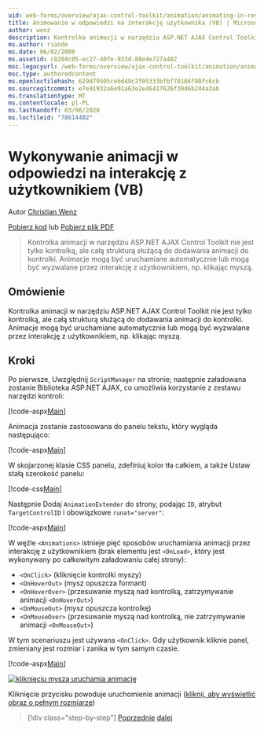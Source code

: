 ```yaml
---
uid: web-forms/overview/ajax-control-toolkit/animation/animating-in-response-to-user-interaction-vb
title: Animowanie w odpowiedzi na interakcję użytkownika (VB) | Microsoft Docs
author: wenz
description: Kontrolka animacji w narzędziu ASP.NET AJAX Control Toolkit nie jest tylko kontrolką, ale całą strukturą służącą do dodawania animacji do kontrolki. Animacje mogą być gwiazdką...
ms.author: riande
ms.date: 06/02/2008
ms.assetid: c8204c05-ec27-40fe-933d-88e4e727a482
msc.legacyurl: /web-forms/overview/ajax-control-toolkit/animation/animating-in-response-to-user-interaction-vb
msc.type: authoredcontent
ms.openlocfilehash: 629d79505cebd49c2f05333bfbf78166f80fc6cb
ms.sourcegitcommit: e7e91932a6e91a63e2e46417626f39d6b244a3ab
ms.translationtype: MT
ms.contentlocale: pl-PL
ms.lasthandoff: 03/06/2020
ms.locfileid: "78614402"
---
```

# <a name="animating-in-response-to-user-interaction-vb"></a>Wykonywanie animacji w odpowiedzi na interakcję z użytkownikiem (VB)

Autor [Christian Wenz](https://github.com/wenz)

[Pobierz kod](https://download.microsoft.com/download/f/9/a/f9a26acd-8df4-4484-8a18-199e4598f411/Animation6.vb.zip) lub [Pobierz plik PDF](https://download.microsoft.com/download/6/7/1/6718d452-ff89-4d3f-a90e-c74ec2d636a3/animation6VB.pdf)

> Kontrolka animacji w narzędziu ASP.NET AJAX Control Toolkit nie jest tylko kontrolką, ale całą strukturą służącą do dodawania animacji do kontrolki. Animacje mogą być uruchamiane automatycznie lub mogą być wyzwalane przez interakcję z użytkownikiem, np. klikając myszą.

## <a name="overview"></a>Omówienie

Kontrolka animacji w narzędziu ASP.NET AJAX Control Toolkit nie jest tylko kontrolką, ale całą strukturą służącą do dodawania animacji do kontrolki. Animacje mogą być uruchamiane automatycznie lub mogą być wyzwalane przez interakcję z użytkownikiem, np. klikając myszą.

## <a name="steps"></a>Kroki

Po pierwsze, Uwzględnij `ScriptManager` na stronie; następnie załadowana zostanie Biblioteka ASP.NET AJAX, co umożliwia korzystanie z zestawu narzędzi kontroli:

[!code-aspx[Main](animating-in-response-to-user-interaction-vb/samples/sample1.aspx)]

Animacja zostanie zastosowana do panelu tekstu, który wygląda następująco:

[!code-aspx[Main](animating-in-response-to-user-interaction-vb/samples/sample2.aspx)]

W skojarzonej klasie CSS panelu, zdefiniuj kolor tła całkiem, a także Ustaw stałą szerokość panelu:

[!code-css[Main](animating-in-response-to-user-interaction-vb/samples/sample3.css)]

Następnie Dodaj `AnimationExtender` do strony, podając `ID`, atrybut `TargetControlID` i obowiązkowe `runat="server"`:

[!code-aspx[Main](animating-in-response-to-user-interaction-vb/samples/sample4.aspx)]

W węźle `<Animations>` istnieje pięć sposobów uruchamiania animacji przez interakcję z użytkownikiem (brak elementu jest `<OnLoad>`, który jest wykonywany po całkowitym załadowaniu całej strony):

- `<OnClick>` (kliknięcie kontrolki myszy)
- `<OnHoverOut>` (mysz opuszcza formant)
- `<OnHoverOver>` (przesuwanie myszą nad kontrolką, zatrzymywanie animacji `<OnHoverOut>`)
- `<OnMouseOut>` (mysz opuszcza kontrolkę)
- `<OnMouseOver>` (przesuwanie myszą nad kontrolką, nie zatrzymywanie animacji `<OnMouseOut>`)

W tym scenariuszu jest używana `<OnClick>`. Gdy użytkownik kliknie panel, zmieniany jest rozmiar i zanika w tym samym czasie.

[!code-aspx[Main](animating-in-response-to-user-interaction-vb/samples/sample5.aspx)]

[![kliknięciu myszą uruchamia animację](animating-in-response-to-user-interaction-vb/_static/image2.png)](animating-in-response-to-user-interaction-vb/_static/image1.png)

Kliknięcie przycisku powoduje uruchomienie animacji ([kliknij, aby wyświetlić obraz o pełnym rozmiarze](animating-in-response-to-user-interaction-vb/_static/image3.png))

> [!div class="step-by-step"]
> [Poprzednie](picking-one-animation-out-of-a-list-vb.md)
> [dalej](disabling-actions-during-animation-vb.md)
